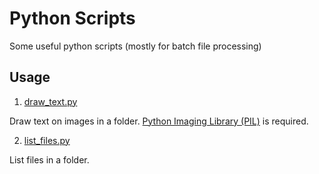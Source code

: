 # Python Scripts
Some useful python scripts (mostly for batch file processing)

## Usage
1. [draw_text.py](https://github.com/chongyangma/python-scripts/blob/master/scripts/draw_text.py)

Draw text on images in a folder. [Python Imaging Library (PIL)](http://www.pythonware.com/products/pil/) is required.

2. [list_files.py](https://github.com/chongyangma/python-scripts/blob/master/scripts/list_files.py)

List files in a folder.
